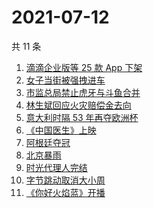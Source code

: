 # 2021-07-12

共 11 条

<!-- BEGIN -->
<!-- 最后更新时间 Mon Jul 12 2021 07:07:24 GMT+0800 (China Standard Time) -->

1. [滴滴企业版等 25 款 App 下架](https://www.zhihu.com/search?q=滴滴)
2. [女子当街被强拽进车](https://www.zhihu.com/search?q=女子被强拽进车)
3. [市监总局禁止虎牙与斗鱼合并](https://www.zhihu.com/search?q=虎牙斗鱼合并)
4. [林生斌回应火灾赔偿金去向](https://www.zhihu.com/search?q=林生斌)
5. [意大利时隔 53 年再夺欧洲杯](https://www.zhihu.com/search?q=欧洲杯)
6. [《中国医生》上映](https://www.zhihu.com/search?q=中国医生)
7. [阿根廷夺冠](https://www.zhihu.com/search?q=阿根廷赢了)
8. [北京暴雨](https://www.zhihu.com/search?q=北京暴雨)
9. [时光代理人完结](https://www.zhihu.com/search?q=时光代理人)
10. [字节跳动取消大小周](https://www.zhihu.com/search?q=字节跳动)
11. [《你好火焰蓝》开播](https://www.zhihu.com/search?q=你好火焰蓝)

<!-- END -->
